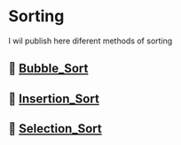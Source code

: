 # Sorting
I wil publish here diferent methods of sorting
## 📌 [Bubble_Sort](Sorting/Bubble_Sort/Bubble_Sort_1.cpp)
## 📌 [Insertion_Sort](Sorting/Insertion_Sort/Insertion_Sort1.cpp)
## 📌 [Selection_Sort](Sorting/Selection_Sort/Selection_Sort.cpp)
